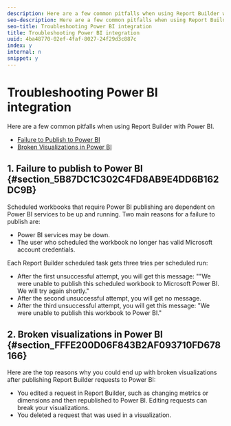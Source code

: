 ```yaml
---
description: Here are a few common pitfalls when using Report Builder with Power BI.
seo-description: Here are a few common pitfalls when using Report Builder with Power BI.
seo-title: Troubleshooting Power BI integration
title: Troubleshooting Power BI integration
uuid: 4ba48770-02ef-4faf-8027-24f29d3c887c
index: y
internal: n
snippet: y
---
```


# Troubleshooting Power BI integration

Here are a few common pitfalls when using Report Builder with Power BI.

* [Failure to Publish to Power BI](../../../analyze/report-builder/c-publish-power-bi/troubleshooting.md#section_5B87DC1C302C4FD8AB9E4DD6B162DC9B) 
* [Broken Visualizations in Power BI](../../../analyze/report-builder/c-publish-power-bi/troubleshooting.md#section_FFFE200D06F843B2AF093710FD678166)

## 1. Failure to publish to Power BI {#section_5B87DC1C302C4FD8AB9E4DD6B162DC9B}

Scheduled workbooks that require Power BI publishing are dependent on Power BI services to be up and running. Two main reasons for a failure to publish are:

* Power BI services may be down. 
* The user who scheduled the workbook no longer has valid Microsoft account credentials.

Each Report Builder scheduled task gets three tries per scheduled run:

* After the first unsuccessful attempt, you will get this message: ""We were unable to publish this scheduled workbook to Microsoft Power BI. We will try again shortly." 
* After the second unsuccessful attempt, you will get no message. 
* After the third unsuccessful attempt, you will get this message: "We were unable to publish this workbook to Power BI."

## 2. Broken visualizations in Power BI {#section_FFFE200D06F843B2AF093710FD678166}

Here are the top reasons why you could end up with broken visualizations after publishing Report Builder requests to Power BI:

* You edited a request in Report Builder, such as changing metrics or dimensions and then republished to Power BI. Editing requests can break your visualizations. 
* You deleted a request that was used in a visualization.

